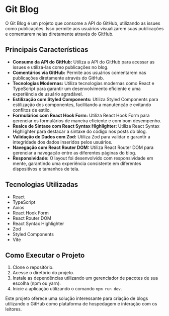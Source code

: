 # Git Blog

O Git Blog é um projeto que consome a API do GitHub, utilizando as issues como publicações. Isso permite aos usuários visualizarem suas publicações e comentarem nelas diretamente através do GitHub. 

## Principais Características

- **Consumo da API do GitHub:** Utiliza a API do GitHub para acessar as issues e utilizá-las como publicações no blog.
- **Comentários via GitHub:** Permite aos usuários comentarem nas publicações diretamente através do GitHub.
- **Tecnologias Modernas:** Utiliza tecnologias modernas como React e TypeScript para garantir um desenvolvimento eficiente e uma experiência de usuário agradável.
- **Estilização com Styled Components:** Utiliza Styled Components para estilização dos componentes, facilitando a manutenção e evitando conflitos de estilo.
- **Formulários com React Hook Form:** Utiliza React Hook Form para gerenciar os formulários de maneira eficiente e com bom desempenho.
- **Realce de Sintaxe com React Syntax Highlighter:** Utiliza React Syntax Highlighter para destacar a sintaxe do código nos posts do blog.
- **Validação de Dados com Zod:** Utiliza Zod para validar e garantir a integridade dos dados inseridos pelos usuários.
- **Navegação com React Router DOM:** Utiliza React Router DOM para gerenciar a navegação entre as diferentes páginas do blog.
- **Responsividade:** O layout foi desenvolvido com responsividade em mente, garantindo uma experiência consistente em diferentes dispositivos e tamanhos de tela.

## Tecnologias Utilizadas

- React
- TypeScript
- Axios
- React Hook Form
- React Router DOM
- React Syntax Highlighter
- Zod
- Styled Components
- Vite

## Como Executar o Projeto

1. Clone o repositório.
2. Acesse o diretório do projeto.
3. Instale as dependências utilizando um gerenciador de pacotes de sua escolha (npm ou yarn).
4. Inicie a aplicação utilizando o comando `npm run dev`.

Este projeto oferece uma solução interessante para criação de blogs utilizando o GitHub como plataforma de hospedagem e interação com os leitores.
